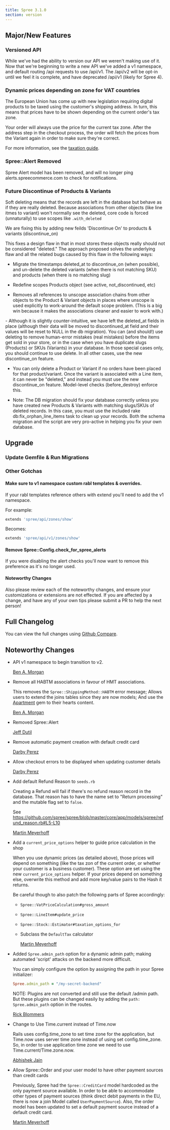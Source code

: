 ```yaml
---
title: Spree 3.1.0
section: version
---
```


## Major/New Features

### Versioned API

While we've had the ability to version our API we weren't making use of it.
Now that we're beginning to write a new API we've added a v1 namespace,
and default routing /api requests to use /api/v1.  The /api/v2 will be opt-in
until we feel it is complete, and have deprecated /api/v1 (likely for Spree 4).

### Dynamic prices depending on zone for VAT countries

The European Union has come up with new legislation requiring digital products
to be taxed using the customer's shipping address. In turn, this means that prices
have to be shown depending on the current order's tax zone.

Your order will always use the price for the current tax zone. After the address step in
the checkout process, the order will fetch the prices from the Variant again in order to
make sure they're correct.

For more information, see the [taxation guide](https://guides.spreecommerce.com/developer/taxation.html).

### Spree::Alert Removed

Spree Alert model has been removed, and will no longer ping alerts.spreecommerce.com
to check for notifications.

### Future Discontinue of Products & Variants
Soft deleting means that the records are left in the database but behave as if they are really deleted. Because associations from other objects (like line itmes to variant) won't normally see the deleted, core code is forced (unnaturally) to use scopes like ```.with_deleted```

We are fixing this by adding new feilds 'Discontinue On' to products & variants (discontinue_on)

This fixes a design flaw in that in most stores these objects really should not be considered "deleted."  The approach proposed solves the underlying flaw and all the related bugs caused by this flaw in the following ways:

- Migrate the timestamps deleted_at to discontinue_on (when possible), and un-delete the deleted variants (when there is not matching SKU) and products (when there is no matching slug)

- Redefine scopes Products object (see active, not_discontinued, etc)

- Removes all references to unscope association chains from other objects to the Product & Variant objects in places where unscope is used explicitly to work-around the default scope problem. (This is a big win because it makes the associations cleaner and easier to work with.)

- Although it is slightly counter-intuitive, we have left the deleted_at fields in place (although their data will be moved to discontinued_at field and their values will be reset to NULL in the db migration). You can (and should!) use deleting to remove human-error mistakes (real mistakes) before the items get sold in your store, or in the case when you have duplicate slugs (Products) or SKUs (Variants) in your database. In those special cases only, you should continue to use delete. In all other cases, use the new discontinue_on feature.

- You can only delete a Product or Variant if no orders have been placed for that product/variant. Once the variant is associated with a Line item, it can never be "deleted," and instead you must use the new discontinue_on feature. Model-level checks (before_destroy) enforce this.

- Note: The DB migration should fix your database correctly unless you have created new Products & Variants with matching slugs/SKUs of deleted records. In this case, you must use the included rake db:fix_orphan_line_items task to clean up your records. Both the schema migration and the script are very pro-active in helping you fix your own database.



## Upgrade

### Update Gemfile & Run Migrations

### Other Gotchas

#### Make sure to v1 namespace custom rabl templates & overrides.

If your rabl templates reference others with extend you'll need to add the v1 namespace.

For example:

```ruby
extends 'spree/api/zones/show'
```

Becomes:

```ruby
extends 'spree/api/v1/zones/show'
```

#### Remove Spree::Config.check_for_spree_alerts

If you were disabling the alert checks you'll now want to remove this preference as it's no longer used.

#### Noteworthy Changes

Also please review each of the noteworthy changes, and ensure your customizations
or extensions are not effected. If you are affected by a change, and have any
of your own tips please submit a PR to help the next person!

## Full Changelog

You can view the full changes using [Github Compare](https://github.com/spree/spree/compare/3-0-stable...3-1-stable).

## Noteworthy Changes

* API v1 namespace to begin transition to v2.

    [Ben A. Morgan](https://github.com/spree/spree/pull/6046)

* Remove all HABTM associations in favour of HMT associations.

    This removes the `Spree::ShippingMethod::HABTM` error message;
    Allows users to extend the joins tables since they are now models;
    And use the [Apartment](https://github.com/influitive/apartment) gem to their hearts content.

    [Ben A. Morgan](https://github.com/spree/spree/pull/6627)

* Removed Spree::Alert

    [Jeff Dutil](https://github.com/spree/spree/pull/6516)

* Remove automatic payment creation with default credit card

    [Darby Perez](https://github.com/spree/spree/pull/6601)

* Allow checkout errors to be displayed when updating customer details

    [Darby Perez](https://github.com/spree/spree/pull/6604)

* Add default Refund Reason to `seeds.rb`

  Creating a Refund will fail if there's no refund reason record in the database. That
  reason has to have the name set to "Return processing" and the mutable flag set to `false`.

  See https://github.com/spree/spree/blob/master/core/app/models/spree/refund_reason.rb#L5-L10

    [Martin Meyerhoff](https://github.com/spree/spree/pull/6528)

* Add a `current_price_options` helper to guide price calculation in the shop

  When you use dynamic prices (as detailed above), those prices will depend on something
  (like the tax zon of the current order, or whether your customer is a business customer).
  These option are set using the new `current_price_options` helper. If your prices depend on
  something else, overwrite this method and add more key/value pairs to the Hash it returns.

  Be careful though to also patch the following parts of Spree accordingly:

  * `Spree::VatPriceCalculation#gross_amount`
  * `Spree::LineItem#update_price`
  * `Spree::Stock::Estimator#taxation_options_for`
  * Subclass the `DefaultTax` calculator

    [Martin Meyerhoff](https://github.com/spree/spree/pull/6662)

* Added `Spree.admin_path` option for a dynamic admin path; making automated 'script' attacks on the backend more difficult.

  You can simply configure the option by assigning the path in your Spree initializer:
  ```ruby
  Spree.admin_path = "/my-secret-backend"
  ```

  NOTE: Plugins are not converted and still use the default /admin path. But these plugins can be
  changed easily by adding the `path: Spree.admin_path` option in the routes.

    [Rick Blommers](https://github.com/spree/spree/pull/6739)

* Change to Use Time.current instead of Time.now

    Rails uses config.time_zone to set time zone for the application, but Time.now uses server time zone instead
    of using set config.time_zone. So, in order to use application time zone we need to use Time.current/Time.zone.now.

    [Abhishek Jain](https://github.com/spree/spree/pull/6761)

 * Allow Spree::Order and your user model to have other payment sources than credit cards

    Previously, Spree had the `Spree::CreditCard` model hardcoded as the only payment source available. In order to be able to accommodate other types of payment sources (think direct debit payments in the EU, there is now a join Model called `UserPaymentSource`). Also, the order model has been updated to set a default payment source instead of a default credit card.

    [Martin Meyerhoff](https://github.com/spree/spree/pull/6831)
